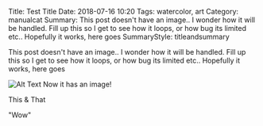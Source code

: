 Title: Test Title
Date: 2018-07-16 10:20
Tags: watercolor, art
Category: manualcat
Summary: This post doesn't have an image.. I wonder how it will be handled. Fill up this so I get to see how it loops, or how bug its limited etc.. Hopefully it works, here goes
SummaryStyle: titleandsummary

This post doesn't have an image.. I wonder how it will be handled. Fill up this so I get to see how it loops, or how bug its limited etc.. Hopefully it works, here goes

![Alt Text]({static}/images/watercolor/wc010.jpg)
Now it has an image!

This & That

"Wow"


